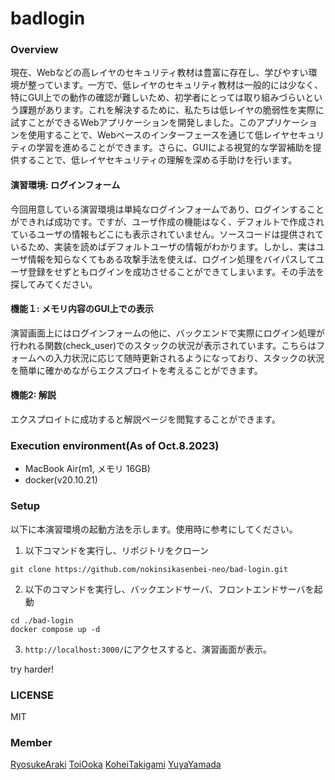 # badlogin

### Overview
現在、Webなどの高レイヤのセキュリティ教材は豊富に存在し、学びやすい環境が整っています。一方で、低レイヤのセキュリティ教材は一般的には少なく、特にGUI上での動作の確認が難しいため、初学者にとっては取り組みづらいという課題があります。これを解決するために、私たちは低レイヤの脆弱性を実際に試すことができるWebアプリケーションを開発しました。このアプリケーションを使用することで、Webベースのインターフェースを通じて低レイヤセキュリティの学習を進めることができます。さらに、GUIによる視覚的な学習補助を提供することで、低レイヤセキュリティの理解を深める手助けを行います。

#### 演習環境: ログインフォーム
今回用意している演習環境は単純なログインフォームであり、ログインすることができれば成功です。ですが、ユーザ作成の機能はなく、デフォルトで作成されているユーザの情報もどこにも表示されていません。ソースコードは提供されているため、実装を読めばデフォルトユーザの情報がわかります。しかし、実はユーザ情報を知らなくてもある攻撃手法を使えば、ログイン処理をバイパスしてユーザ登録をせずともログインを成功させることができてしまいます。その手法を探してみてください。

#### 機能１: メモリ内容のGUI上での表示
演習画面上にはログインフォームの他に、バックエンドで実際にログイン処理が行われる関数(check_user)でのスタックの状況が表示されています。こちらはフォームへの入力状況に応じて随時更新されるようになっており、スタックの状況を簡単に確かめながらエクスプロイトを考えることができます。

#### 機能2: 解説
エクスプロイトに成功すると解説ページを閲覧することができます。

### Execution environment(As of Oct.8.2023)

- MacBook Air(m1, メモリ 16GB)
- docker(v20.10.21)

### Setup
以下に本演習環境の起動方法を示します。使用時に参考にしてください。

1. 以下コマンドを実行し、リポジトリをクローン
```
git clone https://github.com/nokinsikasenbei-neo/bad-login.git
```
2. 以下のコマンドを実行し、バックエンドサーバ、フロントエンドサーバを起動
```
cd ./bad-login
docker compose up -d
```
3. `http://localhost:3000/`にアクセスすると、演習画面が表示。


try harder!

### LICENSE
MIT

### Member
[RyosukeAraki](https://github.com/kyotoor)
[ToiOoka](https://github.com/Nagahama-toyo)
[KoheiTakigami](https://github.com/manul222)
[YuyaYamada](https://github.com/rfLENtlr)